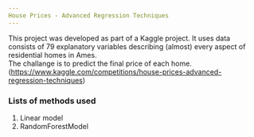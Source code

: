 ```yaml
---
House Prices - Advanced Regression Techniques
---
```


This project was developed as part of a Kaggle project. It uses data consists of 79 explanatory variables describing (almost) every aspect of residential homes in Ames. \
The challange is to predict the final price of each home.
(https://www.kaggle.com/competitions/house-prices-advanced-regression-techniques)
### Lists of methods used
1. Linear model
2. RandomForestModel

